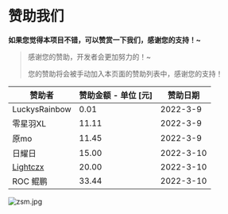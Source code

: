 

# 赞助我们

**如果您觉得本项目不错，可以赞赏一下我们，感谢您的支持！~**

> 感谢您的赞助，开发者会更加努力的！~
>
> 您的赞助将会被手动加入本页面的赞助列表中，感谢您的支持！



| 赞助者 | 赞助金额 - 单位 [元] |赞助日期|
| ------ | -------- |-|
| LuckysRainbow | 0.01 | 2022-3-9 |
| 零星羽XL | 11.11 | 2022-3-9 |
| 原mo | 11.45 | 2022-3-9 |
| 日耀日 | 15.00 | 2022-3-10 |
| [Lightczx](https://github.com/Lightczx) | 20.00 | 2022-3-10 |
| ROC  鲲鹏 | 33.44 | 2022-3-10 |



![zsm.jpg](https://s2.loli.net/2022/03/09/916iHxK2gojvzCW.jpg)
